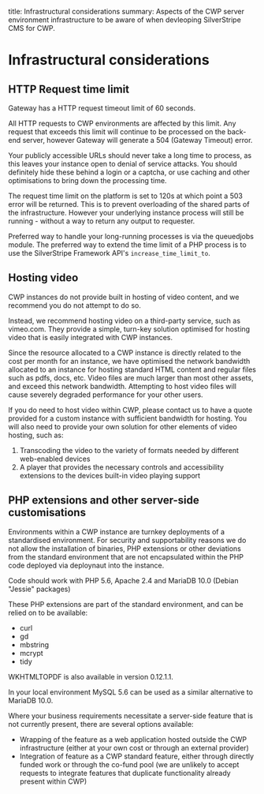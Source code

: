 title: Infrastructural considerations
summary: Aspects of the CWP server environment infrastructure to be aware of when devleoping SilverStripe CMS for CWP.

# Infrastructural considerations

## HTTP Request time limit

Gateway has a HTTP request timeout limit of 60 seconds.

All HTTP requests to CWP environments are affected by this limit. Any request that exceeds this limit will continue to be processed on the back-end server, however Gateway will generate a 504 (Gateway Timeout) error. 

<div class="warning" markdown='1'>
Your publicly accessible URLs should never take a long time to process, as this leaves your instance open to denial of
service attacks. You should definitely hide these behind a login or a captcha, or use caching and other optimisations
to bring down the processing time.
</div>

The request time limit on the platform is set to 120s at which point a 503 error will be returned. This is
to prevent overloading of the shared parts of the infrastructure. However your underlying instance process will still
be running - without a way to return any output to requester.

Preferred way to handle your long-running processes is via the queuedjobs module. The preferred way to extend the time
limit of a PHP process is to use the SilverStripe Framework API's `increase_time_limit_to`.

## Hosting video

CWP instances do not provide built in hosting of video content, and we recommend you do not attempt to do so.

Instead, we recommend hosting video on a third-party service, such as vimeo.com. They provide a simple, turn-key
solution optimised for hosting video that is easily integrated with CWP instances.

Since the resource allocated to a CWP instance is directly related to the cost per month for an instance, we have
optimised the network bandwidth allocated to an instance for hosting standard HTML content and regular files such as
pdfs, docs, etc. Video files are much larger than most other assets, and exceed this network bandwidth. Attempting to
host video files will cause severely degraded performance for your other users.

If you do need to host video within CWP, please contact us to have a quote provided for a custom instance with
sufficient bandwidth for hosting. You will also need to provide your own solution for other elements of video hosting,
such as:

1. Transcoding the video to the variety of formats needed by different web-enabled devices
1. A player that provides the necessary controls and accessibility extensions to the devices built-in video playing
support

## PHP extensions and other server-side customisations

Environments within a CWP instance are turnkey deployments of a standardised environment. For security and
supportability reasons we do not allow the installation of binaries, PHP extensions or other deviations from the
standard environment that are not encapsulated within the PHP code deployed via deploynaut into the instance.

Code should work with PHP 5.6, Apache 2.4 and MariaDB 10.0 (Debian "Jessie" packages)

These PHP extensions are part of the standard environment, and can be relied on to be available:

* curl
* gd
* mbstring
* mcrypt
* tidy

WKHTMLTOPDF is also available in version 0.12.1.1.

In your local environment MySQL 5.6 can be used as a similar alternative to MariaDB 10.0.

Where your business requirements necessitate a server-side feature that is not currently present, there are several
options available:

* Wrapping of the feature as a web application hosted outside the CWP infrastructure (either at your own cost or
through an external provider)
* Integration of feature as a CWP standard feature, either through directly funded work or through the co-fund pool
(we are unlikely to accept requests to integrate features that duplicate functionality already present within CWP)

